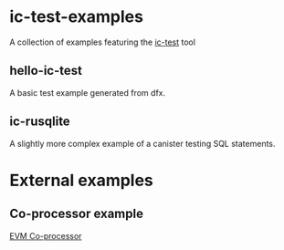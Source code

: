 # ic-test-examples
A collection of examples featuring the [ic-test](https://github.com/wasm-forge/ic-test) tool

## hello-ic-test

A basic test example generated from dfx.

## ic-rusqlite

A slightly more complex example of a canister testing SQL statements.

# External examples

## Co-processor example

[EVM Co-processor](https://github.com/letmejustputthishere/icp-evm-coprocessor-starter)